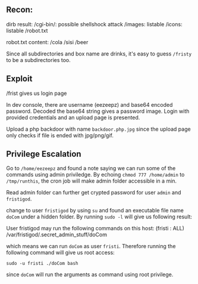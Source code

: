 ## Recon:

dirb result:
/cgi-bin/: possible shellshock attack
/images: listable
/icons: listable
/robot.txt

robot.txt content:
/cola
/sisi
/beer

Since all subdirectories and box name are drinks, it's easy to guess `/fristy` to be a subdirectories too.

## Exploit

/frist gives us login page

In dev console, there are username (eezeepz) and base64 encoded password. Decoded the base64 string gives a password image.
Login with provided credentials and an upload page is presented.

Upload a php backdoor with name `backdoor.php.jpg` since the upload page only checks if file is ended with jpg/png/gif.

## Privilege Escalation

Go to `/home/eezeepz` and found a note saying we can run some of the commands using admin priviledge.
By echoing `chmod 777 /home/admin` to `/tmp/runthis`, the cron job will make admin folder accessible in a min.

Read admin folder can further get crypted password for user `admin` and `fristigod`.

change to user `fristigod` by using `su` and found an executable file name `doCom` under a hidden folder.
By running `sudo -l` will give us following result:

User fristigod may run the following commands on this host:
    (fristi : ALL) /var/fristigod/.secret_admin_stuff/doCom

which means we can run `doCom` as user `fristi`. Therefore running the following command will give us root access:

`sudo -u fristi ./doCom bash`

since `doCom` will run the arguments as command using root privilege.

